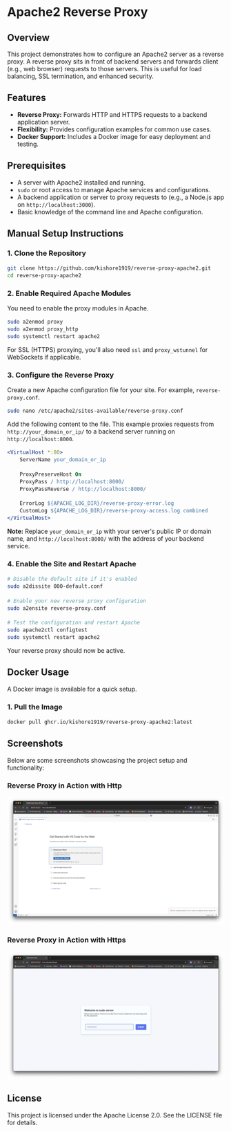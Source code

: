 # Apache2 Reverse Proxy

## Overview
This project demonstrates how to configure an Apache2 server as a reverse proxy. A reverse proxy sits in front of backend servers and forwards client (e.g., web browser) requests to those servers. This is useful for load balancing, SSL termination, and enhanced security.

## Features
- **Reverse Proxy:** Forwards HTTP and HTTPS requests to a backend application server.
- **Flexibility:** Provides configuration examples for common use cases.
- **Docker Support:** Includes a Docker image for easy deployment and testing.

## Prerequisites
- A server with Apache2 installed and running.
- `sudo` or root access to manage Apache services and configurations.
- A backend application or server to proxy requests to (e.g., a Node.js app on `http://localhost:3000`).
- Basic knowledge of the command line and Apache configuration.

## Manual Setup Instructions

### 1. Clone the Repository
   ```bash
   git clone https://github.com/kishore1919/reverse-proxy-apache2.git
   cd reverse-proxy-apache2
   ```

### 2. Enable Required Apache Modules
You need to enable the proxy modules in Apache.

```bash
sudo a2enmod proxy
sudo a2enmod proxy_http
sudo systemctl restart apache2
```
For SSL (HTTPS) proxying, you'll also need `ssl` and `proxy_wstunnel` for WebSockets if applicable.

### 3. Configure the Reverse Proxy
Create a new Apache configuration file for your site. For example, `reverse-proxy.conf`.

```bash
sudo nano /etc/apache2/sites-available/reverse-proxy.conf
```

Add the following content to the file. This example proxies requests from `http://your_domain_or_ip/` to a backend server running on `http://localhost:8000`.

```apache
<VirtualHost *:80>
    ServerName your_domain_or_ip
    
    ProxyPreserveHost On
    ProxyPass / http://localhost:8000/
    ProxyPassReverse / http://localhost:8000/
    
    ErrorLog ${APACHE_LOG_DIR}/reverse-proxy-error.log
    CustomLog ${APACHE_LOG_DIR}/reverse-proxy-access.log combined
</VirtualHost>
```
**Note:** Replace `your_domain_or_ip` with your server's public IP or domain name, and `http://localhost:8000/` with the address of your backend service.

### 4. Enable the Site and Restart Apache
```bash
# Disable the default site if it's enabled
sudo a2dissite 000-default.conf

# Enable your new reverse proxy configuration
sudo a2ensite reverse-proxy.conf

# Test the configuration and restart Apache
sudo apache2ctl configtest
sudo systemctl restart apache2
```

Your reverse proxy should now be active.

## Docker Usage

A Docker image is available for a quick setup.

### 1. Pull the Image
```bash
docker pull ghcr.io/kishore1919/reverse-proxy-apache2:latest
```

## Screenshots
Below are some screenshots showcasing the project setup and functionality:

### Reverse Proxy in Action with Http
![Reverse Proxy in Action](https://github.com/kishore1919/reverse-proxy-apache2/blob/main/ex1.png?raw=true)

### Reverse Proxy in Action with Https
![Reverse Proxy in Action](https://github.com/kishore1919/reverse-proxy-apache2/blob/main/ex2.png?raw=true)

## License
This project is licensed under the Apache License 2.0. See the LICENSE file for details.
